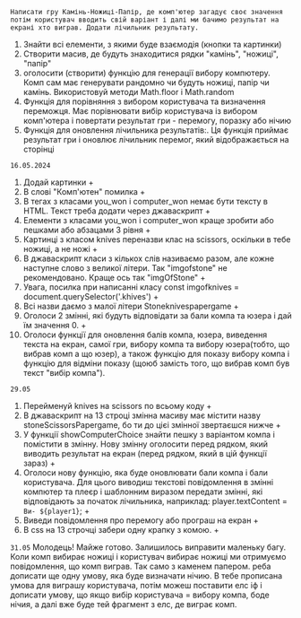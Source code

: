 <!-- Завдання -->
`Написати гру Камінь-Ножиці-Папір, де комп'ютер загадує своє значення потім користувач вводить свій варіант і далі ми бачимо результат на екрані хто виграв. Додати лічильник результату.`

<!-- Реалізація: -->
1. Знайти всі елементи, з якими буде взаємодія (кнопки та картинки)
2. Створити масив, де будуть знаходитися рядки "камінь", "ножиці", "папір"
3. оголосити (створити) функцію для генерації вибору компютеру. Комп сам має генерувати рандомно чи будуть ножиці, папір чи камінь. 
Використовуй методи Math.floor і Math.random
4. Функція для порівняння з вибором користувача та визначення переможця. Має порівнювати вибір користувача із вибором комп'ютера і повертати результат гри - перемогу, поразку або нічию
5. Функція для оновлення лічильника результатів:. Ця функція приймає результат гри і оновлює лічильник перемог, який відображається на сторінці

`16.05.2024`
1. Додай картинки    +
2. В слові "Комп'ютен" помилка  +
3. В тегах з класами you_won і computer_won немає бути тексту в HTML. Текст треба додати через джаваскрипт   +
4. Елементи з класами you_won і computer_won краще зробити або пешками або абзацами 3 рівня       +
5. Картинці з класом knives переназви клас на scissors, оскільки в тебе ножиці, а не ножі      +
6. В джаваскрипт класи з кількох слів називаємо разом, але кожне наступне слово з великої літери. Так "imgofstone" не рекомендовано. Краще ось так "imgOfStone"   +
7. Увага, посилка при написанні класу const imgofknives = document.querySelector('.khives')   +
8. Всі назви даємо з малої літери Stoneknivespapergame   + 
9. Оголоси 2 змінні, які будуть відповідати за бали компа та юзера і дай їм значення 0.   +
10. Оголоси функції для оновлення балів компа, юзера, виведення текста на екран,  самої гри, вибору компа та вибору юзера(тобто, що вибрав комп а що юзер), а також функцію для показу вибору компа і функцію для відміни показу (щоюб замість того, що вибрав комп був текст "вибір компа"). 

`29.05`
1. Перейменуй knives на scissors по всьому коду     +
2. В джаваскрипт на 13 строці змінна масиву має містити назву stoneScissorsPapergame, бо ти до цієі змінної звертаєшся нижче  +
2. У функції showComputerChoice знайти пешку з варіантом компа і помістити в змінну. Нову змінну оголосити перед рядком, який виводить результат на екран (перед рядком, який в цій функції зараз)    +
3. Оголоси нову функцію, яка буде оновлювати бали компа і бали користувача. Для цього виводиш текстові повідомлення в змінні компютер та плеєр і шаблонним виразом передати змінні, які відповідають за початок лічильника, наприклад: player.textContent = `Ви- ${player1}`;   +
4. Виведи повідомлення про перемогу або програш на екран +
5. В css на 13 строчці забери одну крапку з комою.  +

`31.05`
Молодець! Майже готово. Залишилось виправити маленьку багу. Коли комп вибирає ножиці і користувач вибирає ножиці ми отримуємо повідомлення, що комп виграв. Так само з каменем  папером. реба дописати ще одну умову, яка буде визначати нічию. 
В тебе прописана умова для виграшу користувача, потім можеш поставити елс іф і дописати умову, що якщо вибір користувача = вибору компа, боде нічия, а далі вже буде тей фрагмент з елс, де виграє комп.
